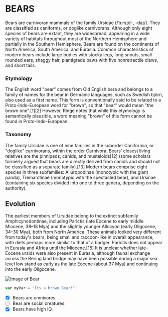 # BEARS
Bears are carnivoran mammals of the family Ursidae (/ˈɜːrsɪdiː, -daɪ/). They are classified as caniforms, or doglike carnivorans. Although only eight species of bears are extant, they are widespread, appearing in a wide variety of habitats throughout most of the Northern Hemisphere and partially in the Southern Hemisphere. Bears are found on the continents of North America, South America, and Eurasia. Common characteristics of modern bears include large bodies with stocky legs, long snouts, small rounded ears, shaggy hair, plantigrade paws with five nonretractile claws, and short tails.
### Etymology
The English word "bear" comes from Old English bera and belongs to a family of names for the bear in Germanic languages, such as Swedish björn, also used as a first name. This form is conventionally said to be related to a Proto-Indo-European word for "brown", so that "bear" would mean "the brown one".[1][2] However, Ringe notes that while this etymology is semantically plausible, a word meaning "brown" of this form cannot be found in Proto-Indo-European.
### Taxonomy
The family Ursidae is one of nine families in the suborder Caniformia, or "doglike" carnivorans, within the order Carnivora. Bears' closest living relatives are the pinnipeds, canids, and musteloids[12] (some scholars formerly argued that bears are directly derived from canids and should not be classified as a separate family).[13] Modern bears comprise eight species in three subfamilies: Ailuropodinae (monotypic with the giant panda), Tremarctinae (monotypic with the spectacled bear), and Ursinae (containing six species divided into one to three genera, depending on the authority). 
## Evolution
The earliest members of Ursidae belong to the extinct subfamily Amphicynodontinae, including Parictis (late Eocene to early middle Miocene, 38–18 Mya) and the slightly younger Allocyon (early Oligocene, 34–30 Mya), both from North America. These animals looked very different from today's bears, being small and raccoon-like in overall appearance, with diets perhaps more similar to that of a badger. Parictis does not appear in Eurasia and Africa until the Miocene.[15] It is unclear whether late-Eocene ursids were also present in Eurasia, although faunal exchange across the Bering land bridge may have been possible during a major sea level low stand as early as the late Eocene (about 37 Mya) and continuing into the early Oligocene.

![Image of Bear](https://files.worldwildlife.org/wwfcmsprod/images/Brown_Bear_/hero_full/9kavvtzv2t_brownbear_hero.jpg)

``` javascript
var myVar = "Its a brown Bear!";
```

- [x] Bears are omnivores.
- [ ] Bear are social creatures.
- [x] Bears have high IQ.
